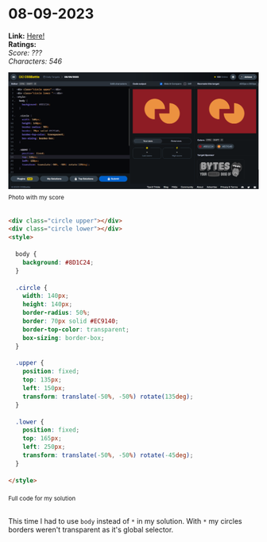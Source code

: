 # 08-09-2023

**Link:** [Here!](https://cssbattle.dev/play/fvELCOWUKXuKyHSsnZZk)
<br>
**Ratings:**
<br>
*Score: ???*
<br>
*Characters: 546*

![08-09-2023](/daily-targets/08-09-2023/08-09-2023-solution.png)
<sub>Photo with my score</sub>
<br>
<br>

```html
<div class="circle upper"></div>
<div class="circle lower"></div>
<style>

  body {
    background: #8D1C24;
  }

  .circle {
    width: 140px;
    height: 140px;
    border-radius: 50%;
    border: 70px solid #EC9140;
    border-top-color: transparent;
    box-sizing: border-box;
  }

  .upper {
    position: fixed;
    top: 135px;
    left: 150px;
    transform: translate(-50%, -50%) rotate(135deg);
  }
  
  .lower {
    position: fixed;
    top: 165px;
    left: 250px;
    transform: translate(-50%, -50%) rotate(-45deg);
  }

</style>
```
<sub>Full code for my solution</sub>
<br>
<br>

This time I had to use `body` instead of `*` in my solution. With `*` my circles borders weren't transparent as it's global selector.